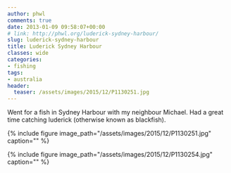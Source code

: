 ```yaml
---
author: phwl
comments: true
date: 2013-01-09 09:58:07+00:00
# link: http://phwl.org/luderick-sydney-harbour/
slug: luderick-sydney-harbour
title: Luderick Sydney Harbour
classes: wide
categories:
- fishing
tags:
- australia
header:
  teaser: /assets/images/2015/12/P1130251.jpg
---
```


Went for a fish in Sydney Harbour with my neighbour Michael. Had a great time catching luderick (otherwise known as blackfish).

{% include figure image_path="/assets/images/2015/12/P1130251.jpg" caption="" %}

<!-- more -->

{% include figure image_path="/assets/images/2015/12/P1130254.jpg" caption="" %}
